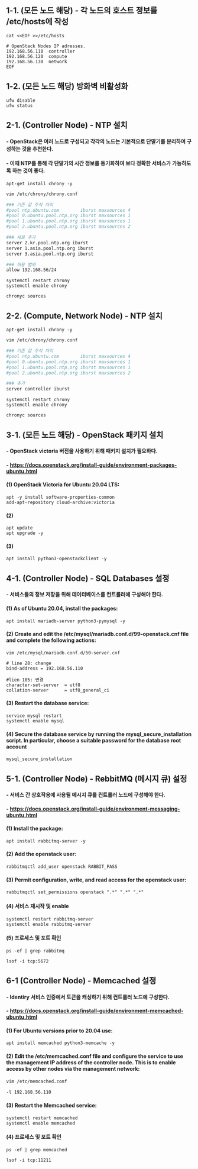 
## 1-1. (모든 노드 해당) - 각 노드의 호스트 정보를 /etc/hosts에 작성

```
cat <<EOF >>/etc/hosts

# OpenStack Nodes IP adresses.
192.168.56.110  controller
192.168.56.120  compute
192.168.56.130  network
EOF
```

## 1-2. (모든 노드 해당) 방화벽 비활성화

```
ufw disable
ufw status
```

## 2-1. (Controller Node) - NTP 설치

#### - OpenStack은 여러 노드로 구성되고 각각의 노드는 기본적으로 단말기를 분리하여 구성하는 것을 추천한다. 

#### - 이때 NTP를 통해 각 단말기의 시간 정보를 동기화하여 보다 정확한 서비스가 가능하도록 하는 것이 좋다.

```
apt-get install chrony -y
```

```bash
vim /etc/chrony/chrony.conf 

### 기존 값 주석 처리
#pool ntp.ubuntu.com        iburst maxsources 4
#pool 0.ubuntu.pool.ntp.org iburst maxsources 1
#pool 1.ubuntu.pool.ntp.org iburst maxsources 1
#pool 2.ubuntu.pool.ntp.org iburst maxsources 2

### 새로 추가
server 2.kr.pool.ntp.org iburst
server 1.asia.pool.ntp.org iburst
server 3.asia.pool.ntp.org iburst

### 허용 범위
allow 192.168.56/24
```

```
systemctl restart chrony
systemctl enable chrony

chronyc sources
```

## 2-2. (Compute, Network Node) - NTP 설치

```
apt-get install chrony -y
```
```bash
vim /etc/chrony/chrony.conf 

### 기존 값 주석 처리
#pool ntp.ubuntu.com        iburst maxsources 4
#pool 0.ubuntu.pool.ntp.org iburst maxsources 1
#pool 1.ubuntu.pool.ntp.org iburst maxsources 1
#pool 2.ubuntu.pool.ntp.org iburst maxsources 2

### 추가
server controller iburst
```

```
systemctl restart chrony
systemctl enable chrony

chronyc sources
```

## 3-1. (모든 노드 해당) - OpenStack 패키지 설치

#### - OpenStack victoria 버전을 사용하기 위해 패키지 설치가 필요하다.

#### - https://docs.openstack.org/install-guide/environment-packages-ubuntu.html

#### (1) OpenStack Victoria for Ubuntu 20.04 LTS:
```
apt -y install software-properties-common
add-apt-repository cloud-archive:victoria
```

#### (2)
```
apt update
apt upgrade -y 
```

#### (3)
```
apt install python3-openstackclient -y
```

## 4-1. (Controller Node) - SQL Databases 설정

#### - 서비스들의 정보 저장을 위해 데이터베이스를 컨트롤러에 구성해야 한다.

#### (1) As of Ubuntu 20.04, install the packages:
```
apt install mariadb-server python3-pymysql -y
```

#### (2) Create and edit the /etc/mysql/mariadb.conf.d/99-openstack.cnf file and complete the following actions:
```
vim /etc/mysql/mariadb.conf.d/50-server.cnf

# line 28: change
bind-address = 192.168.56.110

#lien 105: 변경
character-set-server  = utf8
collation-server      = utf8_general_ci
```

#### (3) Restart the database service:
```
service mysql restart
systemctl enable mysql
```

#### (4) Secure the database service by running the mysql_secure_installation script. In particular, choose a suitable password for the database root account
```
mysql_secure_installation
```

## 5-1. (Controller Node) - RebbitMQ (메시지 큐) 설정

#### - 서비스 간 상호작용에 사용될 메시지 큐를 컨트롤러 노드에 구성해야 한다.

#### - https://docs.openstack.org/install-guide/environment-messaging-ubuntu.html

#### (1) Install the package:
```
apt install rabbitmq-server -y
```

#### (2) Add the openstack user:
```
rabbitmqctl add_user openstack RABBIT_PASS
```

#### (3) Permit configuration, write, and read access for the openstack user:
```
rabbitmqctl set_permissions openstack ".*" ".*" ".*"
```

#### (4) 서비스 재시작 및 enable
```
systemctl restart rabbitmq-server
systemctl enable rabbitmq-server
```

#### (5) 프로세스 및 포트 확인
```
ps -ef | grep rabbitmq

lsof -i tcp:5672
```

## 6-1 (Controller Node) - Memcached 설정

#### - Identiry 서비스 인증에서 토큰을 캐싱하기 위해 컨트롤러 노드에 구성한다.

#### - https://docs.openstack.org/install-guide/environment-memcached-ubuntu.html

#### (1) For Ubuntu versions prior to 20.04 use:
```
apt install memcached python3-memcache -y
```

#### (2) Edit the /etc/memcached.conf file and configure the service to use the management IP address of the controller node. This is to enable access by other nodes via the management network:
```bash
vim /etc/memcached.conf

-l 192.168.56.110
```
#### (3) Restart the Memcached service:
```
systemctl restart memcached
systemctl enable memcached
```
#### (4) 프로세스 및 포트 확인
```
ps -ef | grep memcached

lsof -i tcp:11211
```